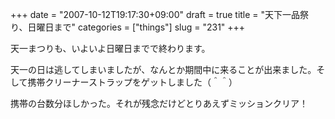 +++
date = "2007-10-12T19:17:30+09:00"
draft = true
title = "天下一品祭り、日曜日まで"
categories = ["things"]
slug = "231"
+++

天一まつりも、いよいよ日曜日までで終わります。

天一の日は逃してしまいましたが、なんとか期間中に来ることが出来ました。そして携帯クリーナーストラップをゲットしました（＾＾）

携帯の台数分ほしかった。それが残念だけどとりあえずミッションクリア！
